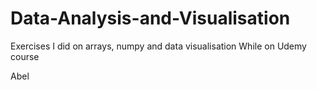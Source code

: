 # Data-Analysis-and-Visualisation
Exercises I did on arrays, numpy and data visualisation
While on Udemy course


Abel
